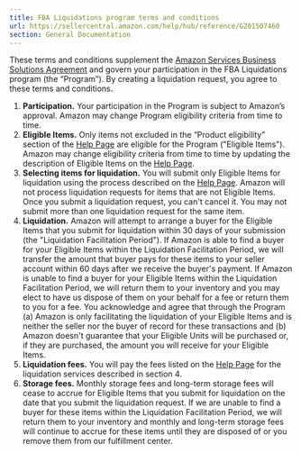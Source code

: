 ```yaml
---
title: FBA Liquidations program terms and conditions
url: https://sellercentral.amazon.com/help/hub/reference/G201507460
section: General Documentation
---
```


These terms and conditions supplement the [Amazon Services Business Solutions
Agreement](/gp/help/G1791) and govern your participation in the FBA
Liquidations program (the “Program”). By creating a liquidation request, you
agree to these terms and conditions.

  

  1. **Participation.** Your participation in the Program is subject to Amazon’s approval. Amazon may change Program eligibility criteria from time to time.
  2. **Eligible Items.** Only items not excluded in the “Product eligibility” section of the [Help Page](/gp/help/GYVCG5Q3BEJ6MLMF) are eligible for the Program ("Eligible Items"). Amazon may change eligibility criteria from time to time by updating the description of Eligible Items on the [Help Page](/gp/help/GYVCG5Q3BEJ6MLMF).
  3. **Selecting items for liquidation.** You will submit only Eligible Items for liquidation using the process described on the [Help Page](/gp/help/GYVCG5Q3BEJ6MLMF). Amazon will not process liquidation requests for items that are not Eligible Items. Once you submit a liquidation request, you can't cancel it. You may not submit more than one liquidation request for the same item.
  4. **Liquidation.** Amazon will attempt to arrange a buyer for the Eligible Items that you submit for liquidation within 30 days of your submission (the "Liquidation Facilitation Period"). If Amazon is able to find a buyer for your Eligible Items within the Liquidation Facilitation Period, we will transfer the amount that buyer pays for these items to your seller account within 60 days after we receive the buyer's payment. If Amazon is unable to find a buyer for your Eligible Items within the Liquidation Facilitation Period, we will return them to your inventory and you may elect to have us dispose of them on your behalf for a fee or return them to you for a fee. You acknowledge and agree that through the Program (a) Amazon is only facilitating the liquidation of your Eligible Items and is neither the seller nor the buyer of record for these transactions and (b) Amazon doesn't guarantee that your Eligible Units will be purchased or, if they are purchased, the amount you will receive for your Eligible Items.
  5. **Liquidation fees.** You will pay the fees listed on the [Help Page](/gp/help/GYVCG5Q3BEJ6MLMF) for the liquidation services described in section 4.
  6. **Storage fees.** Monthly storage fees and long-term storage fees will cease to accrue for Eligible Items that you submit for liquidation on the date that you submit the liquidation request. If we are unable to find a buyer for these items within the Liquidation Facilitation Period, we will return them to your inventory and monthly and long-term storage fees will continue to accrue for these items until they are disposed of or you remove them from our fulfillment center.

